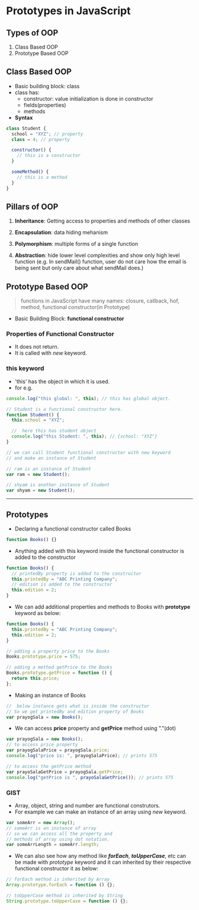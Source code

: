 # Prototypes in JavaScript

## Types of OOP

1. Class Based OOP
2. Prototype Based OOP

## Class Based OOP

- Basic building block: class
- class has:
  - constructor: value initialization is done in constructor
  - fields(properties)
  - methods
- **Syntax**

```js
class Student {
  school = "XYZ"; // property
  class = 4; // property

  constructor() {
    // this is a constructor
  }

  someMethod() {
    // this is a method
  }
}
```

## Pillars of OOP

1. **Inheritance**: Getting access to properties and methods of other classes

1. **Encapsulation**: data hiding mehanism

1. **Polymorphism**: multiple forms of a single function

1. **Abstraction**: hide lower level complexities and show only high level function (e.g. In sendMail() function, user do not care how the email is being sent but only care about what sendMail does.)

## Prototype Based OOP

> functions in JavaScript have many names: closure, callback, hof, method, functional constructor(in Prototype)

- Basic Building Block: **functional constructor**

### Properties of Functional Constructor

- It does not return.
- It is called with _new_ keyword.

### this keyword

- 'this' has the object in which it is used.
- for e.g.

```js
console.log("this global: ", this); // this has global object.

// Student is a functional constructor here.
function Student() {
  this.school = "XYZ";

  //  here this has student object
  console.log("this Student: ", this); // {school: "XYZ"}
}

// we can call Student functional constructor with new keyword
// and make an instance of Student

// ram is an instance of Student
var ram = new Student();

// shyam is another instance of Student
var shyam = new Student();
```

---

## Prototypes

- Declaring a functional constructor called Books

```js
function Books() {}
```

- Anything added with this keyword inside the functional constructor is added to the constructor

```js
function Books() {
  // printedBy property is added to the constructor
  this.printedBy = "ABC Printing Company";
  // edition is added to the constructor
  this.edition = 2;
}
```

- We can add additional properties and methods to Books with **prototype** keyword as below:

```js
function Books() {
  this.printedBy = "ABC Printing Company";
  this.edition = 2;
}

// adding a property price to the Books
Books.prototype.price = 575;

// adding a method getPrice to the Books
Books.prototype.getPrice = function () {
  return this.price;
};
```

- Making an instance of Books

```js
//  below instance gets what is inside the constructor
// So we get printedBy and edition property of Books
var prayogSala = new Books();
```

- We can access **price** property and **getPrice** method using "."(dot)

```js
var prayogSala = new Books();
// to access price property
var prayogSalaPrice = prayogSala.price;
console.log("price is: ", prayogSalaPrice); // prints 575

// to access the getPrice method
var prayoSalaGetPrice = prayogSala.getPrice;
console.log("getPrice is ", prayoSalaGetPrice()); // prints 575
```

### GIST

- Array, object, string and number are functional construtors.
- For example we can make an instance of an array using _new_ keyword.

```js
var someArr = new Array();
// someArr is an instance of array
// so we can access all the property and
// methods of array using dot notation.
var someArrLength = someArr.length;
```

- We can also see how any method like **_forEach_**, **_toUpperCase_**, etc can be made with _prototype_ keyword and it can inherited by their respective functional constructor it as below:

```js
// forEach method is inherited by Array
Array.prototype.forEach = function () {};
```

```js
// toUpperCase method is inherited by String
String.prototype.toUpperCase = function () {};
```
